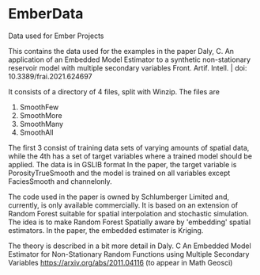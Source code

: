 # EmberData
Data used for Ember Projects

This contains the data used for the examples in the paper
Daly, C. An application of an Embedded Model Estimator to a synthetic non-stationary reservoir model with multiple secondary variables 
Front. Artif. Intell. | doi: 10.3389/frai.2021.624697

It consists of a directory of 4 files, split with Winzip. The files are
1) SmoothFew
2) SmoothMore
3) SmoothMany
4) SmoothAll

The first 3 consist of training data sets of varying amounts of spatial data, while the 4th has a set of target variables where a trained model should be applied.
The data is in GSLIB format
In the paper, the target variable is PorosityTrueSmooth and the model is trained on all variables except FaciesSmooth and channelonly. 

The code used in the paper is owned by Schlumberger Limited and, currently, is only available commercially. It is based on an extension of Random Forest suitable for spatial interpolation and stochastic simulation. The idea is to make Random Forest Spatially aware by 'embedding' spatial estimators. In the paper, the embedded estimater is Kriging. 

The theory is described in a bit more detail in 
Daly. C An Embedded Model Estimator for Non-Stationary Random Functions using Multiple Secondary Variables https://arxiv.org/abs/2011.04116 (to appear in Math Geosci)

